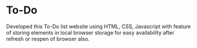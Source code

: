 # To-Do
Developed this To-Do list website using HTML, CSS, Javascript with feature of storing elements in local browser storage for easy availability after refresh or reopen of browser also.
